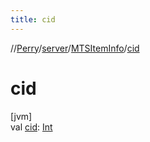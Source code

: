 ```yaml
---
title: cid
---
```

//[Perry](../../../index.html)/[server](../index.html)/[MTSItemInfo](index.html)/[cid](cid.html)



# cid



[jvm]\
val [cid](cid.html): [Int](https://kotlinlang.org/api/latest/jvm/stdlib/kotlin/-int/index.html)




